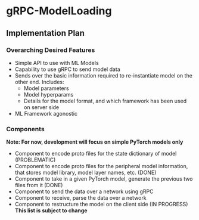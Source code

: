 # gRPC-ModelLoading
## Implementation Plan
### Overarching Desired Features 
- Simple API to use with ML Models
- Capability to use gRPC to send model data
- Sends over the basic information required to re-instantiate model on the other end. Includes:
    - Model parameters
    - Model hyperparams
    - Details for the model format, and which framework has been used on server side
- ML Framework agonostic
### Components 
**Note: For now, development will focus on simple PyTorch models only**
- Component to encode proto files for the state dictionary of model (PROBLEMATIC)
- Component to encode proto files for the peripheral model information, that stores model library, model layer names, etc. (DONE)
- Component to take in a given PyTorch model, generate the previous two files from it (DONE)
- Component to send the data over a network using gRPC 
- Component to receive, parse the data over a network
- Component to restructure the model on the client side (IN PROGRESS)
**This list is subject to change**
